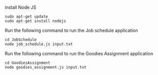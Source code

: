 install Node JS

```
sudo apt-get update
sudo apt-get install nodejs
```

Run the following command to run the Job schedule application

```
cd JobSchedule
node job_schedule.js input.txt
```


Run the following command to run the Goodies Assignment application

```
cd GoodiesAssignment
node goodies_assignment.js input.txt
```
